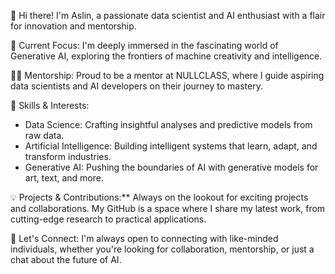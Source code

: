 👋 Hi there! I'm Aslin, a passionate data scientist and AI enthusiast with a flair for innovation and mentorship.

🔭 Current Focus: I'm deeply immersed in the fascinating world of Generative AI, exploring the frontiers of machine creativity and intelligence.

👨‍🏫 Mentorship: Proud to be a mentor at NULLCLASS, where I guide aspiring data scientists and AI developers on their journey to mastery.

🌱 Skills & Interests:
- Data Science: Crafting insightful analyses and predictive models from raw data.
- Artificial Intelligence: Building intelligent systems that learn, adapt, and transform industries.
- Generative AI: Pushing the boundaries of AI with generative models for art, text, and more.

💡 Projects & Contributions:** Always on the lookout for exciting projects and collaborations. My GitHub is a space where I share my latest work, from cutting-edge research to practical applications.

🚀 Let's Connect: I'm always open to connecting with like-minded individuals, whether you're looking for collaboration, mentorship, or just a chat about the future of AI.
